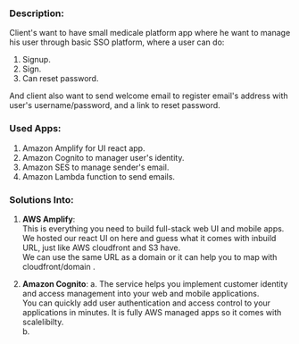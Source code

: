 ### Description:
Client's want to have small medicale platform app where he want to manage his user through basic SSO platform, where a user can do: <br />
1. Signup. <br />
2. Sign. <br />
3. Can reset password. <br />

And client also want to send welcome email to register email's address with user's username/password, and a link to reset password. <br />

### Used Apps:
1. Amazon Amplify for UI react app. <br />
2. Amazon Cognito to manager user's identity. <br />
3. Amazon SES to manage sender's email. <br />
4. Amazon Lambda function to send emails. <br />

### Solutions Into:
1. **AWS Amplify**: <br />
                    This is everything you need to build full-stack web UI and mobile apps. <br />
                    We hosted our react UI on here and guess what it comes with inbuild URL, just like AWS cloudfront and S3 have. <br />
                    We can use the same URL as a domain or it can help you to map with cloudfront/domain . <br />

2. **Amazon Cognito**: a. The service helps you implement customer identity and access management into your web and mobile applications. <br />
                       You can quickly add user authentication and access control to your applications in minutes. It is fully AWS managed apps so it comes with scalelibilty. <br />
                       b. 
